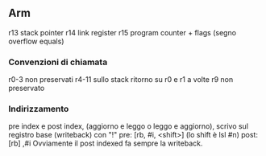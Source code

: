 
## Arm

r13 stack pointer
r14 link register
r15 program counter + flags (segno overflow equals)
### Convenzioni di chiamata
r0-3 non preservati
r4-11 sullo stack
ritorno su r0 e r1
a volte r9 non preservato
### Indirizzamento
pre index e post index, (aggiorno e leggo o leggo e aggiorno), scrivo sul registro base (writeback) con "!"
pre: \[rb, \#i, \<shift>]  (lo shift è lsl \#n) 
post:\[rb] ,\#i
Ovviamente il post indexed fa sempre la writeback.
